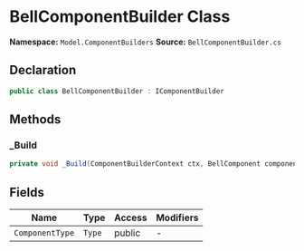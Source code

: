 # BellComponentBuilder Class

**Namespace:** `Model.ComponentBuilders`
**Source:** `BellComponentBuilder.cs`

## Declaration

```csharp
public class BellComponentBuilder : IComponentBuilder
```

## Methods

### _Build

```csharp
private void _Build(ComponentBuilderContext ctx, BellComponent component)
```

## Fields

| Name | Type | Access | Modifiers |
|------|------|--------|-----------|
| `ComponentType` | `Type` | public | - |

